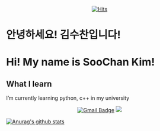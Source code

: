   <div align=center>
	
[![Hits](https://hits.seeyoufarm.com/api/count/incr/badge.svg?url=https%3A%2F%2Fgithub.com%2Fgjbae1212%2Fhit-counter&count_bg=%2379C83D&title_bg=%23555555&icon=iconify.svg&icon_color=%23E7E7E7&title=hits&edge_flat=false)](https://hits.seeyoufarm.com)                    
	
  </div>

# 안녕하세요! 김수찬입니다!
# Hi! My name is SooChan Kim!

## What I learn
I’m currently learning python, c++ in my university

<div align=center>
	
  [![Gmail Badge](https://img.shields.io/badge/Gmail-d14836?style=flat-square&logo=Gmail&logoColor=white&link=mailto:soochan2kim@gmail.com)](mailto:soochan2kim@gmail.com)
  <img src="https://img.shields.io/badge/python-3776AB?style=for-the-badge&logo=python&logoColor=white">
	
  </div>

  [![Anurag's github stats](https://github-readme-stats.vercel.app/api?username=mulchan24)](https://github.com/anuraghazra/github-readme-stats)
<!--
**mulchan24/mulchan24** is a ✨ _special_ ✨ repository because its `README.md` (this file) appears on your GitHub profile.

Here are some ideas to get you started:

- 🔭 I’m currently working on ...
- 🌱 I’m currently learning on my college
- 👯 I’m looking to collaborate on ...
- 🤔 I’m looking for help with ...
- 💬 Ask me about ...
- 📫 How to reach me: ...
- 😄 Pronouns: ...
- ⚡ Fun fact: ...
-->

